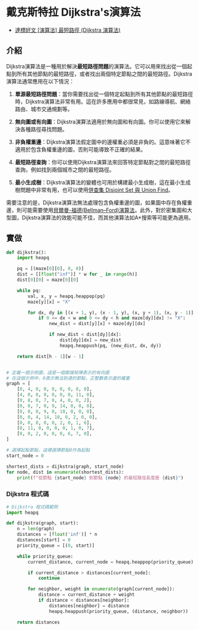 # 戴克斯特拉 Dijkstra's演算法

- [達標好文 [演算法] 最短路徑 (Dijkstra 演算法)](https://ithelp.ithome.com.tw/articles/10209593)

## 介紹

Dijkstra演算法是一種用於解決**最短路徑問題**的演算法。它可以用來找出從一個起點到所有其他節點的最短路徑，或者找出兩個特定節點之間的最短路徑。Dijkstra演算法通常應用在以下情況：

1. **單源最短路徑問題**：當你需要找出從一個特定起點到所有其他節點的最短路徑時，Dijkstra演算法非常有用。這在許多應用中都很常見，如路線導航、網絡路由、城市交通規劃等。

2. **無向圖或有向圖**：Dijkstra演算法適用於無向圖和有向圖。你可以使用它來解決各種路徑尋找問題。

3. **非負權重邊**：Dijkstra演算法假定圖中的邊權重必須是非負的。這意味著它不適用於包含負權重邊的圖，否則可能導致不正確的結果。

4. **最短路徑查詢**：你可以使用Dijkstra演算法來回答特定節點對之間的最短路徑查詢，例如找到兩個城市之間的最短路徑。

5. **最小生成樹**：Dijkstra演算法的變體也可用於構建最小生成樹，這在最小生成樹問題中非常有用，也可以使用[併查集 Disjoint Set 與 Union Find](../06-樹Tree/最小成本生成樹.md)。

需要注意的是，Dijkstra演算法無法處理包含負權重邊的圖，如果圖中存在負權重邊，則可能需要使用[貝爾曼-福德(Bellman–Ford)演算法](./Bellman–Ford演算法.md)。此外，對於密集圖和大型圖，Dijkstra演算法的效能可能不佳，而其他演算法如A*搜索等可能更為適用。


## 實做

```python
def dijkstra():
    import heapq

    pq = [(maze[0][0], 0, 0)]
    dist = [[float("inf")] * w for _ in range(h)]
    dist[0][0] = maze[0][0]

    while pq:
        val, x, y = heapq.heappop(pq)
        maze[y][x] = "X"

        for dx, dy in [(x + 1, y), (x - 1, y), (x, y + 1), (x, y - 1)]:
            if 0 <= dx < w and 0 <= dy < h and maze[dy][dx] != "X":
                new_dist = dist[y][x] + maze[dy][dx]

                if new_dist < dist[dy][dx]:
                    dist[dy][dx] = new_dist
                    heapq.heappush(pq, (new_dist, dx, dy))

    return dist[h - 1][w - 1]


# 定義一個示例圖，這是一個鄰接矩陣表示的有向圖
# 在這個示例中，0表示無法到達的節點，正整數表示邊的權重
graph = [
    [0, 4, 0, 0, 0, 0, 0, 8, 0],
    [4, 0, 8, 0, 0, 0, 0, 11, 0],
    [0, 8, 0, 7, 0, 4, 0, 0, 2],
    [0, 0, 7, 0, 9, 14, 0, 0, 0],
    [0, 0, 0, 9, 0, 10, 0, 0, 0],
    [0, 0, 4, 14, 10, 0, 2, 0, 0],
    [0, 0, 0, 0, 0, 2, 0, 1, 6],
    [8, 11, 0, 0, 0, 0, 1, 0, 7],
    [0, 0, 2, 0, 0, 0, 6, 7, 0],
]

# 選擇起點節點，這裡選擇節點0作為起點
start_node = 0

shortest_dists = dijkstra(graph, start_node)
for node, dist in enumerate(shortest_dists):
    print(f"從節點 {start_node} 到節點 {node} 的最短路徑長度是 {dist}")
```


### Dijkstra 程式碼
```python
# Dijkstra 程式碼範例
import heapq

def dijkstra(graph, start):
    n = len(graph)
    distances = [float('inf')] * n
    distances[start] = 0
    priority_queue = [(0, start)]

    while priority_queue:
        current_distance, current_node = heapq.heappop(priority_queue)

        if current_distance > distances[current_node]:
            continue

        for neighbor, weight in enumerate(graph[current_node]):
            distance = current_distance + weight
            if distance < distances[neighbor]:
                distances[neighbor] = distance
                heapq.heappush(priority_queue, (distance, neighbor))

    return distances
```